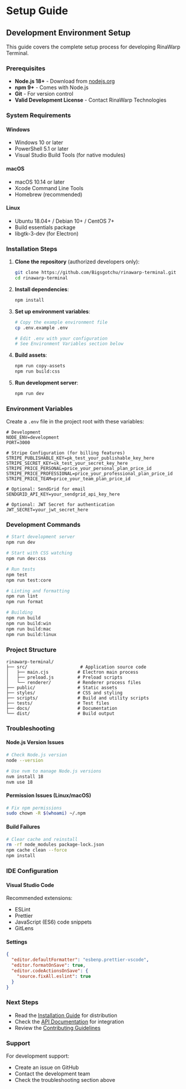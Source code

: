 # Setup Guide

## Development Environment Setup

This guide covers the complete setup process for developing RinaWarp Terminal.

### Prerequisites

- **Node.js 18+** - Download from [nodejs.org](https://nodejs.org/)
- **npm 9+** - Comes with Node.js
- **Git** - For version control
- **Valid Development License** - Contact RinaWarp Technologies

### System Requirements

#### Windows
- Windows 10 or later
- PowerShell 5.1 or later
- Visual Studio Build Tools (for native modules)

#### macOS
- macOS 10.14 or later
- Xcode Command Line Tools
- Homebrew (recommended)

#### Linux
- Ubuntu 18.04+ / Debian 10+ / CentOS 7+
- Build essentials package
- libgtk-3-dev (for Electron)

### Installation Steps

1. **Clone the repository** (authorized developers only):
   ```bash
   git clone https://github.com/Bigsgotchu/rinawarp-terminal.git
   cd rinawarp-terminal
   ```

2. **Install dependencies**:
   ```bash
   npm install
   ```

3. **Set up environment variables**:
   ```bash
   # Copy the example environment file
   cp .env.example .env
   
   # Edit .env with your configuration
   # See Environment Variables section below
   ```

4. **Build assets**:
   ```bash
   npm run copy-assets
   npm run build:css
   ```

5. **Run development server**:
   ```bash
   npm run dev
   ```

### Environment Variables

Create a `.env` file in the project root with these variables:

```env
# Development
NODE_ENV=development
PORT=3000

# Stripe Configuration (for billing features)
STRIPE_PUBLISHABLE_KEY=pk_test_your_publishable_key_here
STRIPE_SECRET_KEY=sk_test_your_secret_key_here
STRIPE_PRICE_PERSONAL=price_your_personal_plan_price_id
STRIPE_PRICE_PROFESSIONAL=price_your_professional_plan_price_id
STRIPE_PRICE_TEAM=price_your_team_plan_price_id

# Optional: SendGrid for email
SENDGRID_API_KEY=your_sendgrid_api_key_here

# Optional: JWT Secret for authentication
JWT_SECRET=your_jwt_secret_here
```

### Development Commands

```bash
# Start development server
npm run dev

# Start with CSS watching
npm run dev:css

# Run tests
npm test
npm run test:core

# Linting and formatting
npm run lint
npm run format

# Building
npm run build
npm run build:win
npm run build:mac
npm run build:linux
```

### Project Structure

```
rinawarp-terminal/
├── src/                    # Application source code
│   ├── main.cjs           # Electron main process
│   ├── preload.js         # Preload scripts
│   └── renderer/          # Renderer process files
├── public/                # Static assets
├── styles/                # CSS and styling
├── scripts/               # Build and utility scripts
├── tests/                 # Test files
├── docs/                  # Documentation
└── dist/                  # Build output
```

### Troubleshooting

#### Node.js Version Issues
```bash
# Check Node.js version
node --version

# Use nvm to manage Node.js versions
nvm install 18
nvm use 18
```

#### Permission Issues (Linux/macOS)
```bash
# Fix npm permissions
sudo chown -R $(whoami) ~/.npm
```

#### Build Failures
```bash
# Clear cache and reinstall
rm -rf node_modules package-lock.json
npm cache clean --force
npm install
```

### IDE Configuration

#### Visual Studio Code
Recommended extensions:
- ESLint
- Prettier
- JavaScript (ES6) code snippets
- GitLens

#### Settings
```json
{
  "editor.defaultFormatter": "esbenp.prettier-vscode",
  "editor.formatOnSave": true,
  "editor.codeActionsOnSave": {
    "source.fixAll.eslint": true
  }
}
```

### Next Steps

- Read the [Installation Guide](INSTALL.md) for distribution
- Check the [API Documentation](../API.md) for integration
- Review the [Contributing Guidelines](../../CONTRIBUTING.md)

### Support

For development support:
- Create an issue on GitHub
- Contact the development team
- Check the troubleshooting section above
